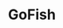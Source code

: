 ---
codehost: https://github.com/fishworks/gofish
logohandle: gofish
sort: gofish
title: GoFish
website: https://gofi.sh/
---